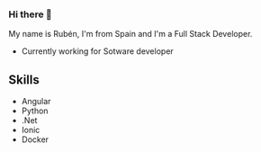 ### Hi there 👋

My name is Rubén, I'm from Spain and I'm a Full Stack Developer.

* Currently working for Sotware developer

## Skills


* Angular
* Python
* .Net
* Ionic
* Docker

